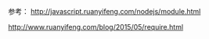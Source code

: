 

参考：
http://javascript.ruanyifeng.com/nodejs/module.html

http://www.ruanyifeng.com/blog/2015/05/require.html